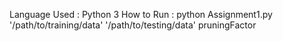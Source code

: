 Language Used : Python 3
How to Run : python Assignment1.py '/path/to/training/data' '/path/to/testing/data' pruningFactor
